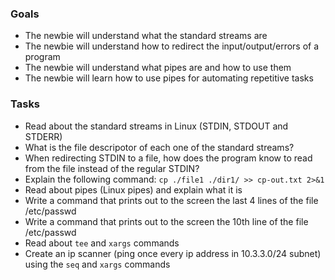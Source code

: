 
### Goals
- The newbie will understand what the standard streams are
- The newbie will understand how to redirect the input/output/errors of a program
- The newbie will understand what pipes are and how to use them
- The newbie will learn how to use pipes for automating repetitive tasks

### Tasks
- Read about the standard streams in Linux (STDIN, STDOUT and STDERR)
- What is the file descripotor of each one of the standard streams?
- When redirecting STDIN to a file, how does the program know to read from the file instead of the regular STDIN?
- Explain the following command: `cp ./file1 ./dir1/ >> cp-out.txt 2>&1`
- Read about pipes (Linux pipes) and explain what it is
- Write a command that prints out to the screen the last 4 lines of the file /etc/passwd
- Write a command that prints out to the screen the 10th line of the file /etc/passwd
- Read about `tee` and `xargs` commands
- Create an ip scanner (ping once every ip address in 10.3.3.0/24 subnet) using the `seq` and `xargs` commands